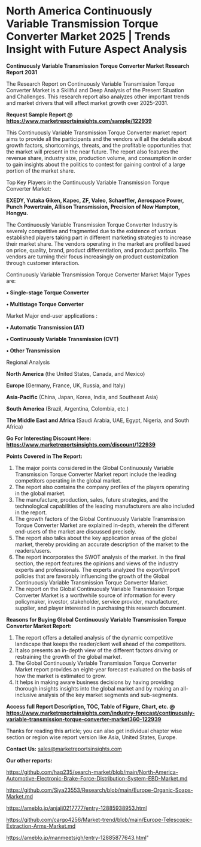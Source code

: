 # North America Continuously Variable Transmission Torque Converter Market 2025 | Trends Insight with Future Aspect Analysis

<strong>Continuously Variable Transmission Torque Converter Market Research Report 2031</strong>

The Research Report on Continuously Variable Transmission Torque Converter Market is a Skillful and Deep Analysis of the Present Situation and Challenges. This research report also analyzes other important trends and market drivers that will affect market growth over 2025-2031.

<strong>Request Sample Report @ <a href=https://www.marketreportsinsights.com/sample/122939>https://www.marketreportsinsights.com/sample/122939</a></strong>

This Continuously Variable Transmission Torque Converter market report aims to provide all the participants and the vendors will all the details about growth factors, shortcomings, threats, and the profitable opportunities that the market will present in the near future. The report also features the revenue share, industry size, production volume, and consumption in order to gain insights about the politics to contest for gaining control of a large portion of the market share.

Top Key Players in the Continuously Variable Transmission Torque Converter Market:

<strong>EXEDY, Yutaka Giken, Kapec, ZF, Valeo, Schaeffler, Aerospace Power, Punch Powertrain, Allison Transmission, Precision of New Hampton, Hongyu.</strong>

The Continuously Variable Transmission Torque Converter Industry is severely competitive and fragmented due to the existence of various established players taking part in different marketing strategies to increase their market share. The vendors operating in the market are profiled based on price, quality, brand, product differentiation, and product portfolio. The vendors are turning their focus increasingly on product customization through customer interaction.

Continuously Variable Transmission Torque Converter Market Major Types are:

<strong>• Single-stage Torque Converter

• Multistage Torque Converter</strong>

Market Major end-user applications :

<strong>• Automatic Transmission (AT)

• Continuously Variable Transmission (CVT)

• Other Transmission</strong>

Regional Analysis

</u><strong><b>North America</b></strong> (the United States, Canada, and Mexico)

<strong><b>Europe </b></strong>(Germany, France, UK, Russia, and Italy)

<strong><b>Asia-Pacific</b></strong> (China, Japan, Korea, India, and Southeast Asia)

<strong><b>South America</b></strong> (Brazil, Argentina, Colombia, etc.)

<strong><b>The Middle East and Africa</b></strong> (Saudi Arabia, UAE, Egypt, Nigeria, and South Africa)

<strong>Go For Interesting Discount Here: <a href=https://www.marketreportsinsights.com/discount/122939>https://www.marketreportsinsights.com/discount/122939</a></strong>

<strong>Points Covered in The Report:</strong>
<ol>
  <li>The major points considered in the Global Continuously Variable Transmission Torque Converter Market report include the leading competitors operating in the global market.</li>
  <li>The report also contains the company profiles of the players operating in the global market.</li>
  <li>The manufacture, production, sales, future strategies, and the technological capabilities of the leading manufacturers are also included in the report.</li>
  <li>The growth factors of the Global Continuously Variable Transmission Torque Converter Market are explained in-depth, wherein the different end-users of the market are discussed precisely.</li>
  <li>The report also talks about the key application areas of the global market, thereby providing an accurate description of the market to the readers/users.</li>
  <li>The report incorporates the SWOT analysis of the market. In the final section, the report features the opinions and views of the industry experts and professionals. The experts analyzed the export/import policies that are favorably influencing the growth of the Global Continuously Variable Transmission Torque Converter Market.</li>
  <li>The report on the Global Continuously Variable Transmission Torque Converter Market is a worthwhile source of information for every policymaker, investor, stakeholder, service provider, manufacturer, supplier, and player interested in purchasing this research document.</li>
</ol>
<strong>Reasons for Buying Global Continuously Variable Transmission Torque Converter Market Report:</strong>

<ol>
  <li>The report offers a detailed analysis of the dynamic competitive landscape that keeps the reader/client well ahead of the competitors.</li>
  <li>It also presents an in-depth view of the different factors driving or restraining the growth of the global market.</li>
  <li>The Global Continuously Variable Transmission Torque Converter Market report provides an eight-year forecast evaluated on the basis of how the market is estimated to grow.</li>
  <li>It helps in making aware business decisions by having providing thorough insights insights into the global market and by making an all-inclusive analysis of the key market segments and sub-segments.</li>
</ol>
<strong>Access full Report Description, TOC, Table of Figure, Chart, etc. @ <a href=https://www.marketreportsinsights.com/industry-forecast/continuously-variable-transmission-torque-converter-market360-122939>https://www.marketreportsinsights.com/industry-forecast/continuously-variable-transmission-torque-converter-market360-122939</a></strong>


Thanks for reading this article; you can also get individual chapter wise section or region wise report version like Asia, United States, Europe.

<strong>Contact Us:</strong>
sales@marketreportsinsights.com

<strong>Our other reports:</strong>

<a href=https://github.com/haq235/search-market/blob/main/North-America-Automotive-Electronic-Brake-Force-Distribution-System-EBD-Market.md>https://github.com/haq235/search-market/blob/main/North-America-Automotive-Electronic-Brake-Force-Distribution-System-EBD-Market.md</a>

<a href=https://github.com/Siya23553/Research/blob/main/Europe-Organic-Soaps-Market.md>https://github.com/Siya23553/Research/blob/main/Europe-Organic-Soaps-Market.md</a>

<a href=https://ameblo.jp/anjali0217777/entry-12885938953.html>https://ameblo.jp/anjali0217777/entry-12885938953.html</a>

<a href=https://github.com/cargo4256/Market-trend/blob/main/Europe-Telescopic-Extraction-Arms-Market.md>https://github.com/cargo4256/Market-trend/blob/main/Europe-Telescopic-Extraction-Arms-Market.md</a>

<a href=https://ameblo.jp/manmeetsigh/entry-12885877643.html>https://ameblo.jp/manmeetsigh/entry-12885877643.html</a>"
